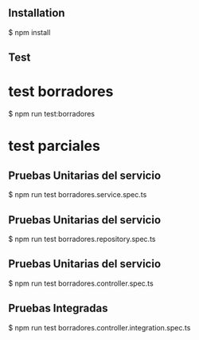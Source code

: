 ## Installation

$ npm install

## Test

# test borradores

$ npm run test:borradores

# test parciales

## Pruebas Unitarias del servicio

$ npm run test borradores.service.spec.ts

## Pruebas Unitarias del servicio

$ npm run test borradores.repository.spec.ts

## Pruebas Unitarias del servicio

$ npm run test borradores.controller.spec.ts

## Pruebas Integradas

$ npm run test borradores.controller.integration.spec.ts
